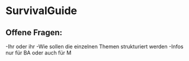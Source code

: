 # SurvivalGuide

## Offene Fragen:
-Ihr oder ihr
-Wie sollen die einzelnen Themen strukturiert werden
-Infos nur für BA oder auch für M